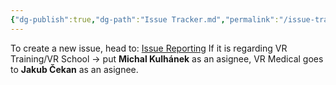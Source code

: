 ```yaml
---
{"dg-publish":true,"dg-path":"Issue Tracker.md","permalink":"/issue-tracker/","noteIcon":""}
---
```


To create a new issue, head to: [Issue Reporting](https://gitlab.cie-group.cz/vr-framework/vrframework3.0/-/issues/new?issuable_template=default_issue)
If it is regarding VR Training/VR School -> put **Michal Kulhánek** as an asignee, VR Medical goes to **Jakub Čekan** as an asignee.
